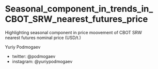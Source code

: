 # Seasonal_component_in_trends_in_CBOT_SRW_nearest_futures_price

Highlighting seasonal component in price moovement of CBOT SRW nearest futures nominal price (USD/t.)

Yuriy Podmogaev

- twitter: @podmogaev
- instagram: @yuriypodmogaev
